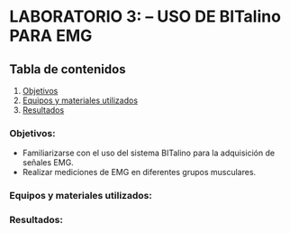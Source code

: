 # **LABORATORIO 3: – USO DE BITalino PARA EMG**
## **Tabla de contenidos**
1. [Objetivos](#Objetivos)
2. [Equipos y materiales utilizados](#Equipos)
3. [Resultados](#Resultados)
### **Objetivos:**<a id="Objetivos"></a>
* Familiarizarse con el uso del sistema BITalino para la adquisición de señales EMG.
* Realizar mediciones de EMG en diferentes grupos musculares.
### **Equipos y materiales utilizados:**<a id="Equipos"></a>
### **Resultados:**<a id="Resultados"></a>
